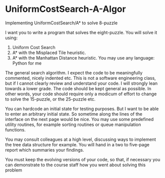 # UniformCostSearch-A-Algor
Implementing UniformCostSearch/A* to solve 8-puzzle

 I want you to write a program that solves the eight-puzzle. 
 You will solve it using:
1) Uniform Cost Search
2) A* with the Misplaced Tile heuristic.
3) A* with the Manhattan Distance heuristic.
You may use any language: Python for me

The general search algorithm.
I expect the code to be meaningfully commented, nicely indented etc. This is not a software
engineering
class, but if I cannot clearly review and understand your code. I will strongly lean towards a lower grade.
The code should be kept general as possible. In other words, your code should require only a modicum of effort to change to solve the 15-puzzle, or the 25-puzzle etc.

You can hardcode an initial state for testing
purposes. But I want to be able to enter an arbitrary initial state. So sometime along the lines of the interface on the next page would be nice.
You may use some predefined utility routines, for example sorting routines or queue manipulation functions. 

You may consult colleagues at a high level, discussing ways to implement the tree data structure for example. You will hand in a two to five-page report which summaries your findings.

You must keep the evolving versions of your code, so that, if necessary you can demonstrate to the course staff how you went about solving this problem
